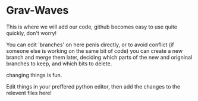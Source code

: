 # Grav-Waves
This is where we will add our code, github becomes easy to use quite quickly, don't worry!

You can edit 'branches' on here penis directly, or to avoid conflict (if someone else is working on the same bit of code) you can create a new branch and merge them later, deciding which parts of the new and origninal branches to keep, and which bits to delete.

changing things is fun.

Edit things in your preffered python editor, then add the changes to the relevent files here!
